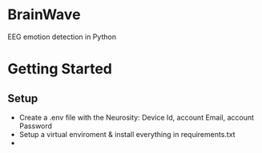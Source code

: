 # BrainWave
EEG emotion detection in Python

# Getting Started
## Setup
- Create a .env file with the Neurosity: Device Id, account Email, account Password
- Setup a virtual enviroment & install everything in requirements.txt
- 